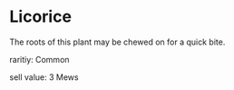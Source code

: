 # Licorice

The roots of this plant may be chewed on for a quick bite.

raritiy: Common

sell value: 3 Mews